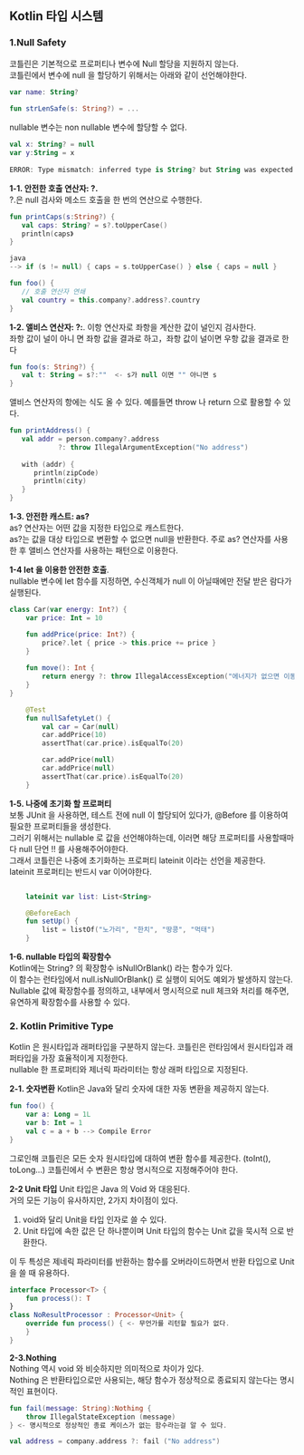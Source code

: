 Kotlin 타입 시스템
--
### 1.Null Safety  
코틀린은 기본적으로 프로퍼티나 변수에 Null 할당을 지원하지 않는다.  
코틀린에서 변수에 null 을 할당하기 위해서는 아래와 같이 선언해야한다.  
``` kotlin
var name: String?
   
fun strLenSafe(s: String?) = ...
```  
nullable 변수는 non nullable 변수에 할당할 수 없다.
``` kotlin
val x: String? = null
var y:String = x
   
ERROR: Type mismatch: inferred type is String? but String was expected
```
   
**1-1. 안전한 호출 연산자: ?.**   
 ?.은 null 검사와 메소드 호출을 한 번의 연산으로 수행한다.
``` kotlin
fun printCaps(s:String?) {
   val caps: String? = s?.toUpperCase() 
   println(caps》
}

java 
--> if (s != null) { caps = s.toUpperCase() } else { caps = null }

fun foo() {
   // 호출 연산자 연쇄
   val country = this.company?.address?.country
}
```

**1-2. 앨비스 연산자: ?:**. 
이항 연산자로 좌항을 계산한 값이 널인지 검사한다.  
좌항 값이 널이 아니 면 좌항 값을 결과로 하고，좌항 값이 널이면 우항 값을 결과로 한다
``` kotlin
fun foo(s: String?) {
   val t: String = s?:""  <- s가 null 이면 "" 아니면 s 
}
```

앨비스 연산자의 항에는 식도 올 수 있다. 
예를들면 throw 나 return 으로 활용할 수 있다.
``` kotlin
fun printAddress() {
   val addr = person.company?.address 
            ?: throw IllegalArgumentException("No address")
   
   with (addr) {
      println(zipCode)
      println(city) 
   }          
}
```
**1-3. 안전한 캐스트: as?**      
as? 연산자는 어떤 값을 지정한 타입으로 캐스트한다.  
as?는 값을 대상 타입으로 변환할 수 없으면 null을 반환한다.
주로 as? 연산자를 사용한 후 앨비스 연산자를 사용하는 패턴으로 이용한다.

**1-4 let 을 이용한 안전한 호출**.   
nullable 변수에 let 함수를 지정하면, 수신객체가 null 이 아닐때에만 전달 받은 람다가 실행된다.
``` kotlin
class Car(var energy: Int?) {
    var price: Int = 10

    fun addPrice(price: Int?) {
        price?.let { price -> this.price += price }
    }
    
    fun move(): Int {
        return energy ?: throw IllegalAccessException("에너지가 없으면 이동할 수 없습니다.")
    }
}
```
``` kotlin
    @Test
    fun nullSafetyLet() {
        val car = Car(null)
        car.addPrice(10)
        assertThat(car.price).isEqualTo(20)

        car.addPrice(null)
        car.addPrice(null) 
        assertThat(car.price).isEqualTo(20)
    }
```
**1-5. 나중에 초기화 할 프로퍼티**  
보통 JUnit 을 사용하면, 테스트 전에 null 이 할당되어 있다가, @Before 를 이용하여 필요한 프로퍼티들을 생성한다.  
그러기 위해서는 nullable 로 값을 선언해야하는데, 이러면 해당 프로퍼티를 사용할때마다 null 단언 !! 를 사용해주어야한다.  
그래서 코틀린은 나중에 초기화하는 프로퍼티 lateinit 이라는 선언을 제공한다.  
lateinit 프로퍼티는 반드시 var 이어야한다.
``` kotlin

    lateinit var list: List<String>

    @BeforeEach
    fun setUp() {
        list = listOf("노가리", "한치", "땅콩", "먹태")
    }
```
  
**1-6. nullable 타입의 확장함수**  
Kotlin에는 String? 의 확장함수 isNullOrBlank() 라는 함수가 있다.  
이 함수는 런타임에서 null.isNullOrBlank() 로 실행이 되어도 예외가 발생하지 않는다.  
Nullable 값에 확장함수를 정의하고, 내부에서 명시적으로 null 체크와 처리를 해주면, 유연하게 확장함수를 사용할 수 있다.
  
### 2. Kotlin Primitive Type  
Kotlin 은 원시타입과 래퍼타입을 구분하지 않는다.
코틀린은 런타임에서 원시타입과 래퍼타입을 가장 효율적이게 지정한다.  
nullable 한 프로퍼티와 제너릭 파라미터는 항상 래퍼 타입으로 지정된다.  

**2-1. 숫자변환**
Kotlin은 Java와 달리 숫자에 대한 자동 변환을 제공하지 않는다. 
``` kotlin
fun foo() {
    var a: Long = 1L
    var b: Int = 1
    val c = a + b --> Compile Error  
}
```
그로인해 코틀린은 모든 숫자 원시타입에 대하여 변환 함수를 제공한다. (toInt(), toLong...) 
코틀린에서 수 변환은 항상 명시적으로 지정해주어야 한다. 

**2-2 Unit 타입**
Unit 타입은 Java 의 Void 와 대응된다.  
거의 모든 기능이 유사하지만, 2가지 차이점이 있다.    
1. void와 달리 Unit을 타입 인자로 쓸 수 있다. 
2. Unit 타입에 속한 값은 단 하나뿐이며 Unit 타입의 함수는 Unit 값을 묵시적 으로 반환한다. 

이 두 특성은 제네릭 파라미터를 반환하는 함수를 오버라이드하면서 반환 타입으로 Unit을 쓸 때 유용하다.
``` kotlin
interface Processor<T> { 
    fun process(): T
}
class NoResultProcessor : Processor<Unit> { 
    override fun process() { <- 무언가를 리턴할 필요가 없다.
    }
}
```

**2-3.Nothing**   
Nothing 역시 void 와 비슷하지만 의미적으로 차이가 있다.  
Nothing 은 반환타입으로만 사용되는, 해당 함수가 정상적으로 종료되지 않는다는 명시적인 표현이다.  
``` kotlin
fun fail(message: String):Nothing { 
    throw IllegalStateException (message)
} <- 명시적으로 정상적인 종료 케이스가 없는 함수라는걸 알 수 있다.

val address = company.address ?: fail ("No address")
```



